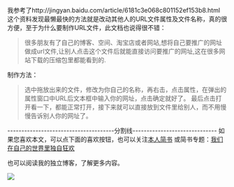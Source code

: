 我参考了http://jingyan.baidu.com/article/6181c3e068c801152ef153b8.html   这个资料发现最懒最快的方法就是改动其他人的URL文件属性及文件名称，真的很方便，至于为什么要制作URL文件，此文档也说得很不错：

>很多朋友有了自己的博客、空间、淘宝店或者网站,想将自己要推广的网址做成url文件,让别人点击这个文件后就能直接访问要推广的网址,这在很多网站下载的压缩包里都能看到的.

制作方法：
>选中拖放出来的文件，修改为你自己的名称，再右击，点击属性，在弹出的属性窗口中URL后文本框中输入你的网址，点击确定就好了。
最后点击打开看一下，都能正常打开，接下来就可以直接放到文件里给别人，而不用慢慢告诉别人你的网址了。

--------------------------------------分割线------------------------------
如果您喜欢本文，可以点下面的喜欢按钮，也可以关注[本人简书](http://www.jianshu.com/users/1c26e9e36267/latest_articles)
或简书专题：[我们在自己的世界里独自狂欢](http://www.jianshu.com/collection/7b424559990a)

也可以阅读我的独立博客，了解更多内容。

[![](http://hktkdy.qiniudn.com/slogan.jpg)](http://hktkdy.com)
